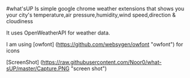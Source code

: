 #what'sUP
Is simple google chrome weather extensions that shows you your city's temperature,air pressure,humidity,wind speed,direction & cloudiness

It uses OpenWeatherAPI for weather data.

I am using [owfont] (https://github.com/websygen/owfont "owfont") for icons

[ScreenShot] (https://raw.githubusercontent.com/Noor0/what-sUP/master/Capture.PNG "screen shot")
